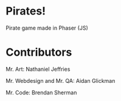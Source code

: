 # Pirates!
Pirate game made in Phaser (JS)

# Contributors

Mr. Art:
  Nathaniel Jeffries

Mr. Webdesign and Mr. QA:
  Aidan Glickman
  
Mr. Code:
  Brendan Sherman
